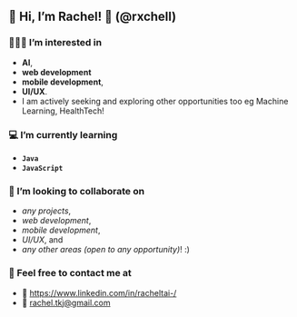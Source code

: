 ## 👋 Hi, I’m Rachel! 🤩 (@rxchell)

### 👩🏻‍💻 I’m interested in 
- **AI**,
- **web development**
- **mobile development**,
- **UI/UX**.
- I am actively seeking and exploring other opportunities too eg Machine Learning, HealthTech!

### 💻 I’m currently learning 
- **`Java`** 
- **`JavaScript`**
  
### 💞️ I’m looking to collaborate on 
- _any projects_, 
- _web development_,
- _mobile development_,
- _UI/UX_, and
- _any other areas (open to any opportunity)_! :) 

### 💬 Feel free to contact me at  
- 🔔 https://www.linkedin.com/in/racheltai-/
- 📧 rachel.tkj@gmail.com

<!---
rxchell/rxchell is a ✨ special ✨ repository because its `README.md` (this file) appears on your GitHub profile.
You can click the Preview link to take a look at your changes.
--->

